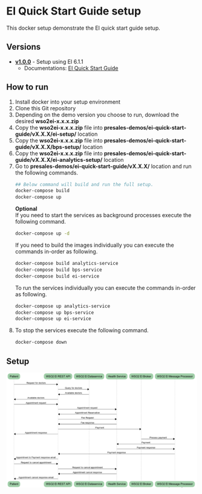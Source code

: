 # EI Quick Start Guide setup
This docker setup demonstrate the EI quick start guide setup.

## Versions
* [**v1.0.0**](v1.0.0) - Setup using EI 6.1.1
  * Documentations: [EI Quick Start Guide](https://docs.wso2.com/display/EI611/Quick+Start+Guide)

## How to run
1. Install docker into your setup environment
2. Clone this Git repository
3. Depending on the demo version you choose to run, download the desired **wso2ei-x.x.x.zip**
4. Copy the **wso2ei-x.x.x.zip** file into **presales-demos/ei-quick-start-guide/vX.X.X/ei-setup/** location
5. Copy the **wso2ei-x.x.x.zip** file into **presales-demos/ei-quick-start-guide/vX.X.X/bps-setup/** location
6. Copy the **wso2ei-x.x.x.zip** file into **presales-demos/ei-quick-start-guide/vX.X.X/ei-analytics-setup/** location
7. Go to **presales-demos/ei-quick-start-guide/vX.X.X/** location and run the following commands.
    ```bash
    ## Below command will build and run the full setup.
    docker-compose build
    docker-compose up
    ```
    **Optional**  
    If you need to start the services as background processes execute the following command.
    ```bash
    docker-compose up -d
    ```
    If you need to build the images individually you can execute the commands in-order as following.
    ```bash
    docker-compose build analytics-service
    docker-compose build bps-service
    docker-compose build ei-service
    ```
    To run the services individually you can execute the commands in-order as following.
    ```bash
    docker-compose up analytics-service
    docker-compose up bps-service
    docker-compose up ei-service
    ```
8. To stop the services execute the following command.
   ```bash
   docker-compose down
   ``` 
## Setup 
![Sequence Diagram](v1.0.0/other-resources/diagrams/sequence-diagram.png "Sequence Diagram")